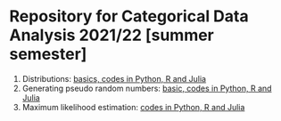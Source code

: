 # Repository for Categorical Data Analysis 2021/22 [summer semester]

1. Distributions: [basics, codes in Python, R and Julia](notebooks/cda_1_distributions.ipynb)
2. Generating pseudo random numbers: [basic, codes in Python, R and Julia](notebooks/cda_2_pseudorandom.ipynb)
3. Maximum likelihood estimation: [codes in Python, R and Julia](notebooks/3_maxlik.ipynb)
